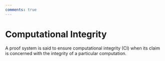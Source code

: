 ```yaml
---
comments: true
---
```


# Computational Integrity

A proof system is said to ensure computational integrity (CI) when its claim is concerned with the integrity of a particular
computation.
